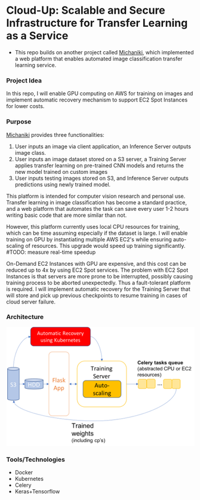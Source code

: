 # Cloud-Up: Scalable and Secure Infrastructure for Transfer Learning as a Service
- This repo builds on another project called [Michaniki](https://github.com/InsightDataCommunity/Michaniki), which implemented a web platform that enables automated image classification transfer learning service. 

### Project Idea
In this repo, I will enable GPU computing on AWS for training on images and implement automatic recovery mechanism to support EC2 Spot Instances for lower costs.

### Purpose
[Michaniki](https://github.com/InsightDataCommunity/Michaniki) provides three functionalities:
1. User inputs an image via client application, an Inference Server outputs image class.
2. User inputs an image dataset stored on a S3 server, a Training Server applies transfer learning on pre-trained CNN models and returns the new model trained on custom images
3. User inputs testing images stored on S3, and Inference Server outputs predictions using newly trained model.

This platform is intended for computer vision research and personal use. Transfer learning in image classification has become a standard practice, and a web platform that automates the task can save every user 1-2 hours writing basic code that are more similar than not. 

However, this platform currently uses local CPU resources for training, which can be time assuming especially if the dataset is large. I will enable training on GPU by instantiating multiple AWS EC2's while ensuring auto-scaling of resources. This upgrade would speed up training significantly. \#TODO: measure real-time speedup

On-Demand EC2 Instances with GPU are expensive, and this cost can be reduced up to 4x by using EC2 Spot services. The problem with EC2 Spot Instances is that servers are more prone to be interrupted, possibly causing training process to be aborted unexpectedly. Thus a fault-tolerant platform is required. I will implement automatic recovery for the Training Server that will store and pick up previous checkpoints to resume training in cases of cloud server failure.

### Architecture
![](architecture.png)

### Tools/Technologies
- Docker
- Kubernetes
- Celery
- Keras+Tensorflow
